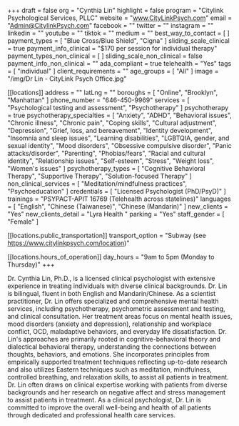 +++
draft = false
org = "Cynthia Lin"
highlight = false
program = "Citylink Psychological Services, PLLC"
website = "www.CityLinkPsych.com"
email = "Admin@CitylinkPsych.com"
facebook = ""
twitter = ""
instagram = ""
linkedin = ""
youtube = ""
tiktok = ""
medium = ""
best_way_to_contact = [ ]
payment_types = [ "Blue Cross/Blue Shield", "Cigna" ]
sliding_scale_clinical = true
payment_info_clinical = "$170 per session for individual therapy"
payment_types_non_clinical = [ ]
sliding_scale_non_clinical = false
payment_info_non_clinical = ""
ada_compliant = true
telehealth = "Yes"
tags = [ "individual" ]
client_requirements = ""
age_groups = [ "All" ]
image = "/img/Dr Lin - CityLink Psych Office.jpg"

[[locations]]
address = ""
latLng = ""
boroughs = [ "Online", "Brooklyn", "Manhattan" ]
phone_number = "646-450-9969"
services = [ "Psychological testing and assessment", "Psychotherapy" ]
psychotherapy = true
psychotherapy_specialties = [
  "Anxiety",
  "ADHD",
  "Behavioral issues",
  "Chronic illness",
  "Chronic pain",
  "Coping skills",
  "Cultural adjustment",
  "Depression",
  "Grief, loss, and bereavement",
  "Identity development",
  "Insomnia and sleep issues",
  "Learning disabilities",
  "LGBTQIA, gender, and sexual identity",
  "Mood disorders",
  "Obsessive compulsive disorder",
  "Panic attacks/disorder",
  "Parenting",
  "Phobias/fears",
  "Racial and cultural identity",
  "Relationship issues",
  "Self-esteem",
  "Stress",
  "Weight loss",
  "Women's issues"
]
psychotherapy_types = [
  "Cognitive Behavioral Therapy",
  "Supportive Therapy",
  "Solution-focused Therapy"
]
non_clinical_services = [ "Meditation/mindfulness practices", "Psychoeducation" ]
credentials = [ "Licensed Psychologist (PhD/PsyD)" ]
trainings = "PSYPACT-APIT 16769 (Telehealth across statelines)"
languages = [ "English", "Chinese (Taiwanese)", "Chinese (Mandarin)" ]
new_clients = "Yes"
new_clients_detail = "Lyra Health "
parking = "Yes"
staff_gender = [ "Female" ]

  [[locations.public_transportation]]
  transport_option = "Subway (see https://www.citylinkpsych.com/location)"

  [[locations.hours_of_operation]]
  day_hours = "9am to 5pm (Monday to Thursday)"
+++

Dr. Cynthia Lin, Ph.D., is a licensed clinical psychologist with extensive experience in treating individuals with diverse clinical backgrounds. Dr. Lin is bilingual, fluent in both English and Mandarin/Chinese. As a scientist practitioner, Dr. Lin offers specialized and comprehensive mental health services, including psychotherapy, psychometric assessment and testing, and clinical consultation. Her treatment areas focus on mental health issues, mood disorders (anxiety and depression), relationship and workplace conflict, OCD, maladaptive behaviors, and everyday life dissatisfaction. Dr. Lin's approaches are primarily rooted in cognitive-behavioral theory and dialectical behavioral therapy, understanding the connections between thoughts, behaviors, and emotions. She incorporates principles from empirically supported treatment techniques reflecting up-to-date research and also utilizes Eastern techniques such as meditation, mindfulness, controlled breathing, and relaxation skills, to assist all patients in treatment. Dr. Lin often draws on clinical expertise working with patients from diverse backgrounds and her research on negative affect and stress management to assist patients in treatment. As a clinical psychologist, Dr. Lin is committed to improve the overall well-being and health of all patients through dedicated and professional health care services.
